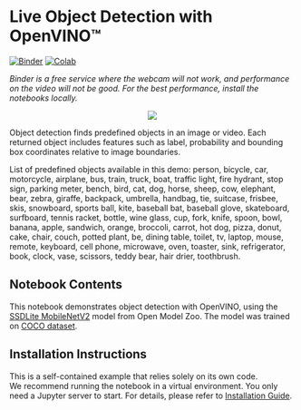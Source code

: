 # Live Object Detection with OpenVINO™

[![Binder](https://mybinder.org/badge_logo.svg)](https://mybinder.org/v2/gh/openvinotoolkit/openvino_notebooks/HEAD?filepath=notebooks%2F401-object-detection-webcam%2F401-object-detection.ipynb)
[![Colab](https://colab.research.google.com/assets/colab-badge.svg)](https://colab.research.google.com/github/igor-davidyuk/openvino_notebooks/blob/moving_data_to_cloud/notebooks/401-object-detection-webcam/401-object-detection.ipynb)

*Binder is a free service where the webcam will not work, and performance on the video will not be good. For the best performance, install the notebooks locally.*

<p align="center">
    <img src="https://user-images.githubusercontent.com/4547501/141471665-82b28c86-cf64-4bfe-98b3-c314658f2d96.gif">
</p>

Object detection finds predefined objects in an image or video. Each returned object includes features such as label, probability and bounding box coordinates relative to image boundaries. 

List of predefined objects available in this demo: person, bicycle, car, motorcycle, airplane, bus, train, truck, boat, traffic light, fire hydrant, stop sign, parking meter, bench, bird, cat, dog, horse, sheep, cow, elephant, bear, zebra, giraffe, backpack, umbrella, handbag, tie, suitcase, frisbee, skis, snowboard, sports ball, kite, baseball bat, baseball glove, skateboard, surfboard, tennis racket, bottle, wine glass, cup, fork, knife, spoon, bowl, banana, apple, sandwich, orange, broccoli, carrot, hot dog, pizza, donut, cake, chair, couch, potted plant, be, dining table, toilet, tv, laptop, mouse, remote, keyboard, cell phone, microwave, oven, toaster, sink, refrigerator, book, clock, vase, scissors, teddy bear, hair drier, toothbrush.

## Notebook Contents

This notebook demonstrates object detection with OpenVINO, using the [SSDLite MobileNetV2](https://github.com/openvinotoolkit/open_model_zoo/tree/master/models/public/ssdlite_mobilenet_v2) model from Open Model Zoo. The model was trained on [COCO dataset](https://cocodataset.org/#home).

## Installation Instructions

This is a self-contained example that relies solely on its own code.</br>
We recommend  running the notebook in a virtual environment. You only need a Jupyter server to start.
For details, please refer to [Installation Guide](../../README.md).

